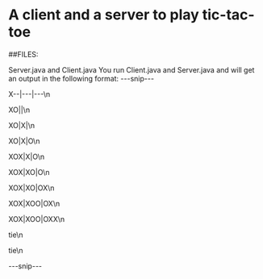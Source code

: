  # A client and a server to play tic-tac-toe
 
 ##FILES:
 
 Server.java and Client.java
 You run Client.java and Server.java and will get an output in the following format:
 ---snip---

X--|---|---\n

XO­|­­­|­­­\n

XO­|X­­|­­­\n

XO­|X­­|O­­\n

XOX|X­­|O­­\n

XOX|X­O|O­­\n

XOX|X­O|OX­\n

XOX|XOO|OX­\n

XOX|XOO|OXX\n

tie\n

tie\n

---snip---
 
